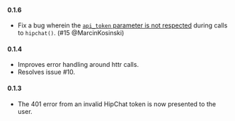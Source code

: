 #### 0.1.6

 * Fix a bug wherein the [`api_token` parameter is not respected](https://github.com/robertzk/hipchat/pull/15)
   during calls to `hipchat()`. (#15 @MarcinKosinski)

#### 0.1.4

* Improves error handling around httr calls.
* Resolves issue #10.

#### 0.1.3

* The 401 error from an invalid HipChat token is now presented to the user.
